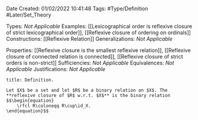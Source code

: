 <div class="topSpace"></div>

Date Created: 01/02/2022 10:41:48
Tags: #Type/Definition #Later/Set_Theory

Types: _Not Applicable_
Examples: [[Lexicographical order is reflexive closure of strict lexicographical order]], [[Reflexive closure of ordering on ordinals]]
Constructions: [[Reflexive Relation]]
Generalizations: _Not Applicable_

Properties: [[Reflexive closure is the smallest reflexive relation]], [[Reflexive closure of connected relation is connected]], [[Reflexive closure of strict orders is non-strict]]
Sufficiencies: _Not Applicable_
Equivalences: _Not Applicable_
Justifications: _Not Applicable_

``` ad-Definition
title: Definition.

Let $X$ be a set and let $R$ be a binary relation on $X$. The **reflexive closure of $R$ w.r.t. $X$** is the binary relation
$$\begin{equation}
    \rfcl R\coloneqq R\cup\id_X.
\end{equation}$$

```
